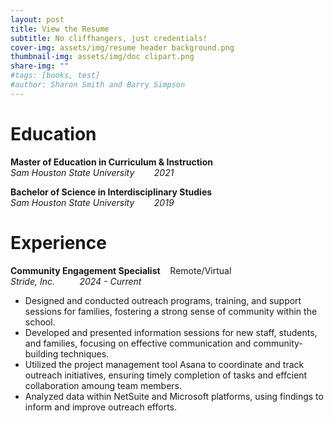 ```yaml
---
layout: post
title: View the Resume
subtitle: No cliffhangers, just credentials!
cover-img: assets/img/resume header background.png
thumbnail-img: assets/img/doc clipart.png
share-img: ""
#tags: [books, test]
#author: Sharon Smith and Barry Simpson
---
```


# **Education**  

**Master of Education in Curriculum & Instruction** <br>
_Sam Houston State University_ &nbsp; &nbsp; &nbsp; &nbsp;_2021_

**Bachelor of Science in Interdisciplinary Studies** <br>
_Sam Houston State University_ &nbsp; &nbsp; &nbsp; &nbsp;_2019_

# **Experience**  

**Community Engagement Specialist** &nbsp;&nbsp;&nbsp;Remote/Virtual <br>
_Stride, Inc._ &nbsp;&nbsp;&nbsp;&nbsp;&nbsp;&nbsp;&nbsp;&nbsp;&nbsp;_2024 - Current_
* Designed and conducted outreach programs, training, and support sessions for families, fostering a strong sense of community within the school.
* Developed and presented information sessions for new staff, students, and families, focusing on effective communication and community-building techniques.
* Utilized the project management tool Asana to coordinate and track outreach initiatives, ensuring timely completion of tasks and effcient collaboration amoung team members.
* Analyzed data within NetSuite and Microsoft platforms, using findings to inform and improve outreach efforts. 
